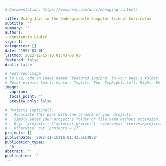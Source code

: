 ```yaml
---
# Documentation: https://wowchemy.com/docs/managing-content/

title: Using Java in the Undergraduate Computer Science Curriculum
subtitle: ''
summary: ''
authors:
- Konstantin Läufer
tags: []
categories: []
date: '1997-03-01'
lastmod: 2022-11-15T10:01:43-06:00
featured: false
draft: false

# Featured image
# To use, add an image named `featured.jpg/png` to your page's folder.
# Focal points: Smart, Center, TopLeft, Top, TopRight, Left, Right, BottomLeft, Bottom, BottomRight.
image:
  caption: ''
  focal_point: ''
  preview_only: false

# Projects (optional).
#   Associate this post with one or more of your projects.
#   Simply enter your project's folder or file name without extension.
#   E.g. `projects = ["internal-project"]` references `content/project/deep-learning/index.md`.
#   Otherwise, set `projects = []`.
projects: []
publishDate: '2022-11-15T16:01:43.591403Z'
publication_types:
- '0'
abstract: ''
publication: ''
---
```

